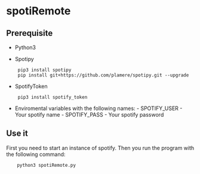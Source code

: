 # spotiRemote

## Prerequisite
 - Python3
 - Spotipy
 
        pip3 install spotipy
        pip install git+https://github.com/plamere/spotipy.git --upgrade

 - SpotifyToken
        
        pip3 install spotify_token   

 - Enviromental variables with the following names:
        - SPOTIFY_USER - Your spotify name
        - SPOTIFY_PASS - Your spotify password
## Use it
First you need to start an instance of spotify. Then you run the program with the following command:

        python3 spotiRemote.py

